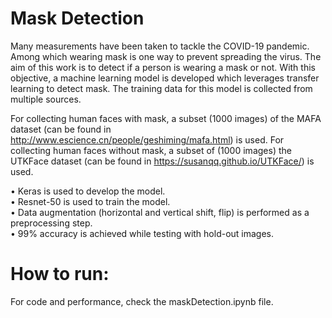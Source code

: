 # Mask Detection
Many measurements have been taken to tackle the COVID-19 pandemic. Among which wearing mask is one way to prevent spreading the virus. The aim of this work is to detect if a person is wearing a mask or not. With this objective, a machine learning model is developed which leverages transfer learning to detect mask. The training data for this model is collected from multiple sources. <br>

For collecting human faces with mask, a subset (1000 images) of the MAFA dataset (can be found in http://www.escience.cn/people/geshiming/mafa.html) is used. For collecting human faces without mask, a subset of (1000 images) the UTKFace dataset (can be found in https://susanqq.github.io/UTKFace/) is used.

• Keras is used to develop the model. <br>
• Resnet-50 is used to train the model. <br>
• Data augmentation (horizontal and vertical shift, flip) is performed as a preprocessing step. <br>
• 99% accuracy is achieved while testing with hold-out images. <br>

# How to run:
For code and performance, check the maskDetection.ipynb file.
